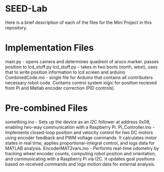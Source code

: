 # SEED-Lab
Here is a brief description of each of the files for the Mini Project in this repository. 

# Implementation Files
main.py - opens camera and determines quadrent of aruco marker. passes position to lcd_stuff.py
lcd_stuff.py - takes in two bools (north, west), uses that to write position information to lcd screen and arduino
CombinedCode.ino - single file for Arduino that contains all contributers necessary robot code. Contains control system logic for position recieved from Pi and Matlab encoder correction (PID controls).

# Pre-combined Files
something.ino - Sets up the device as an I2C follower at address 0x08, enabling two-way communication with a Raspberry Pi.
PI_Controller.ino - Implements closed-loop position and velocity control for two DC motors using encoder feedback and PWM voltage commands. It calculates motor states in real time, applies proportional-integral control, and logs data for MATLAB analysis. 
EncoderMAT2vars.ino - Performs real-time odometry by tracking wheel encoder counts, computing robot position and orientation, and communicating with a Raspberry Pi via I2C. It updates goal positions based on received commands and logs motion data for external analysis. 